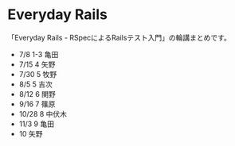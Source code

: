 Everyday Rails
===================

「Everyday Rails - RSpecによるRailsテスト入門」の輪講まとめです。

* 7/8 1-3 亀田
* 7/15 4 矢野
* 7/30 5 牧野
* 8/5 5 吉次
* 8/12 6 関野
* 9/16 7 篠原
* 10/28 8 中伏木
* 11/3 9 亀田
* 10 矢野


